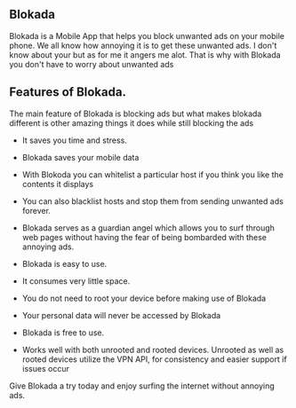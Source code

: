 ## Blokada

Blokada is a Mobile App that helps you block unwanted ads on your mobile phone.  We all know how annoying it is to get these unwanted ads. I don't know about your but as for me it angers me alot.  That is why with Blokada you don't have to worry about unwanted ads


## Features of Blokada.  


The main feature of Blokada is blocking ads but what makes blokada different is other amazing things it does while still blocking the ads


* It saves you time and stress. 

* Blokada saves your mobile data 

* With Blokoda you can whitelist a particular host if you think you like the contents it displays

* You can also blacklist hosts and stop them from sending unwanted ads forever. 

* Blokada serves as a guardian angel which allows you to surf through web pages without having the fear of being bombarded with these annoying ads. 

* Blokada is easy to use. 

* It consumes very little space. 

* You do not need to root your device before making use of Blokada

* Your personal data will never be accessed by Blokada

* Blokada is free to use. 

* Works well with both unrooted and rooted devices. Unrooted as well as rooted devices utilize the VPN API, for consistency and easier support if issues occur

Give Blokada a try today and enjoy surfing the internet without annoying ads.




